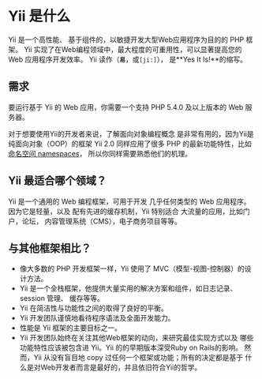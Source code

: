 Yii 是什么
===========

Yii 是一个高性能、 基于组件的，以敏捷开发大型Web应用程序为目的的 PHP 框架。
Yii 实现了在Web编程领域中，最大程度的可重用性，可以显著提高您的 Web 应用程序开发效率。
Yii 读作（**`易`**，或`[ji:]`），
是**Yes It Is!**的缩写。


需求
------------

要运行基于 Yii 的 Web 应用，你需要一个支持
PHP 5.4.0 及以上版本的 Web 服务器。

对于想要使用Yii的开发者来说，了解面向对象编程概念
是非常有用的，因为Yii是纯面向对象（OOP）的框架
Yii 2.0 同样应用了很多 PHP 的最新功能特性，比如[命名空间 namespaces](http://www.php.net/manual/zh/language.namespaces.php)，
所以你同样需要熟悉他们的机理。


Yii 最适合哪个领域？
---------------------

Yii 是一个通用的 Web 编程框架，可用于开发
几乎任何类型的 Web 应用程序。因为它是轻量，以及
配有先进的缓存机制，Yii 特别适合
大流量的应用，比如门户，论坛，
内容管理系统（CMS），电子商务项目等等。


与其他框架相比？
-------------------------------------------

- 像大多数的 PHP 开发框架一样，Yii 使用了 MVC（模型-视图-控制器）的设计方法。
- Yii 是一个全栈框架，他提供大量实用的解决方案和组件，如日志记录、 session 管理、 缓存等等。
- Yii 在简洁性与功能性之间的取得了良好的平衡。
- Yii 开发团队谨慎地看待程序语法及全面开发能力。
- 性能是 Yii 框架的主要目标之一。
- Yii 开发团队始终在关注其他Web框架的动向，来研究最佳实现方式以及
  哪些功能特性应该被包含进 Yii。Yii 的的早期版本深受Ruby on Rails的影响。
  然而，Yii 从没有盲目地 copy 过任何一个框架或功能；所有的决定都是基于
  什么是对Web开发者而言是最好的，并且依旧符合Yii的哲学。
